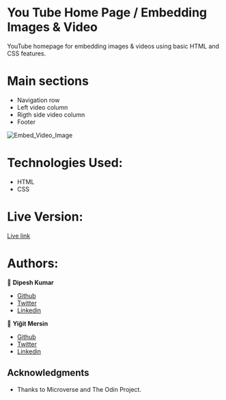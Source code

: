 # You Tube Home Page / Embedding Images & Video

YouTube homepage for embedding images & videos using basic HTML and CSS features.

# Main sections

- Navigation row
- Left video column
- Rigth side video column
- Footer

![Embed_Video_Image](https://user-images.githubusercontent.com/24368914/80959651-ea03e980-8e0f-11ea-88fd-287af404ca97.png)

# Technologies Used:

- HTML
- CSS

# Live Version:

[Live link](https://github.com/yigitm/You_Tube_Video_Player)

# Authors:

👤 **Dipesh Kumar**

- [Github](https://github.com/Dipeshtwis)
- [Twitter](https://twitter.com/97deepeshkumar)
- [Linkedin](https://www.linkedin.com/in/dipesh-kumar-b6ab88134/)

👤 **Yiğit Mersin**

- [Github](https://github.com/yigitm)
- [Twitter](https://twitter.com/ygtmrsn)
- [Linkedin](https://www.linkedin.com/in/yigitmersin)

## Acknowledgments

- Thanks to Microverse and The Odin Project.
